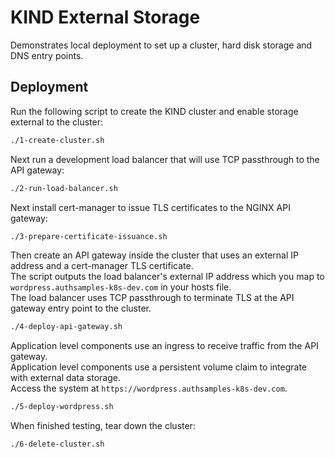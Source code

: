 # KIND External Storage

Demonstrates local deployment to set up a cluster, hard disk storage and DNS entry points.

## Deployment

Run the following script to create the KIND cluster and enable storage external to the cluster:

```bash
./1-create-cluster.sh
```

Next run a development load balancer that will use TCP passthrough to the API gateway:

```bash
./2-run-load-balancer.sh
```

Next install cert-manager to issue TLS certificates to the NGINX API gateway:

```bash
./3-prepare-certificate-issuance.sh
```

Then create an API gateway inside the cluster that uses an external IP address and a cert-manager TLS certificate.\
The script outputs the load balancer's external IP address which you map to `wordpress.authsamples-k8s-dev.com` in your hosts file.\
The load balancer uses TCP passthrough to terminate TLS at the API gateway entry point to the cluster.

```bash
./4-deploy-api-gateway.sh
```

Application level components use an ingress to receive traffic from the API gateway.\
Application level components use a persistent volume claim to integrate with external data storage.\
Access the system at `https://wordpress.authsamples-k8s-dev.com`.

```bash
./5-deploy-wordpress.sh
```

When finished testing, tear down the cluster:

```bash
./6-delete-cluster.sh
```
